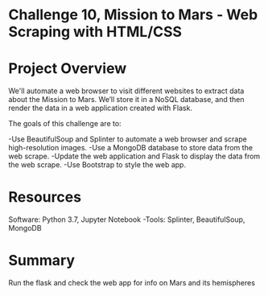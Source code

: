 # Challenge 10, Mission to Mars - Web Scraping with HTML/CSS

# Project Overview
We'll automate a web browser to visit different websites to extract data about the Mission to Mars. We’ll store it in a NoSQL database, and then render the data in a web application created with Flask.

The goals of this challenge are to:

-Use BeautifulSoup and Splinter to automate a web browser and scrape high-resolution images.
-Use a MongoDB database to store data from the web scrape.
-Update the web application and Flask to display the data from the web scrape.
-Use Bootstrap to style the web app.

# Resources
Software: Python 3.7, Jupyter Notebook -Tools: Splinter, BeautifulSoup, MongoDB

# Summary
Run the flask and check the web app for info on Mars and its hemispheres
